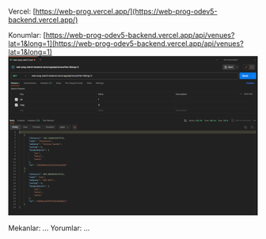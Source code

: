 Vercel: [https://web-prog.vercel.app/](https://web-prog-odev5-backend.vercel.app/)

Konumlar: [https://web-prog-odev5-backend.vercel.app/api/venues?lat=1&long=1](https://web-prog-odev5-backend.vercel.app/api/venues?lat=1&long=1)
![Konum](./latLong.png "konum")

Mekanlar: ...
Yorumlar: ...
